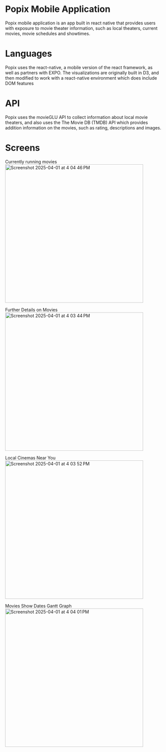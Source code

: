 # Popix Mobile Application

Popix mobile application is an app built in react native that provides users with exposure to movie theater information, such as local theaters, current movies, movie schedules and showtimes.


# Languages

Popix uses the react-native, a mobile version of the react framework, as well as partners with EXPO. The visualizations are originally built in D3, and then modified to work with a react-native environment which does include DOM features

# API

Popix uses the movieGLU API to collect information about local movie theaters, and also uses the The Movie DB (TMDB) API which provides addition information on the movies, such as rating, descriptions and images.

# Screens
Currently running movies
<img width="445" alt="Screenshot 2025-04-01 at 4 04 46 PM" src="https://github.com/user-attachments/assets/ee07a2bc-9a3f-48bc-880e-0f8598196c8c" />

Further Details on Movies
<img width="445" alt="Screenshot 2025-04-01 at 4 03 44 PM" src="https://github.com/user-attachments/assets/d505950f-0b5f-4e31-8cd3-6c344cf999b1" />

Local Cinemas Near You
<img width="445" alt="Screenshot 2025-04-01 at 4 03 52 PM" src="https://github.com/user-attachments/assets/592792b2-968e-49c1-abea-a14b60dd7ae5" />

Movies Show Dates Gantt Graph
<img width="445" alt="Screenshot 2025-04-01 at 4 04 01 PM" src="https://github.com/user-attachments/assets/4fb43b87-03ce-4e7b-b804-2e3331f983d5" />
